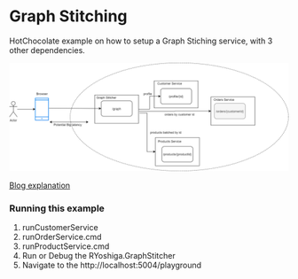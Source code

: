 # Graph Stitching

HotChocolate example on how to setup a Graph Stiching service, with 3 other dependencies.

![Example](architecture.png)

[Blog explanation](http://example.com)

### Running this example

1. runCustomerService
2. runOrderService.cmd
3. runProductService.cmd
4. Run or Debug the RYoshiga.GraphStitcher
5. Navigate to the http://localhost:5004/playground